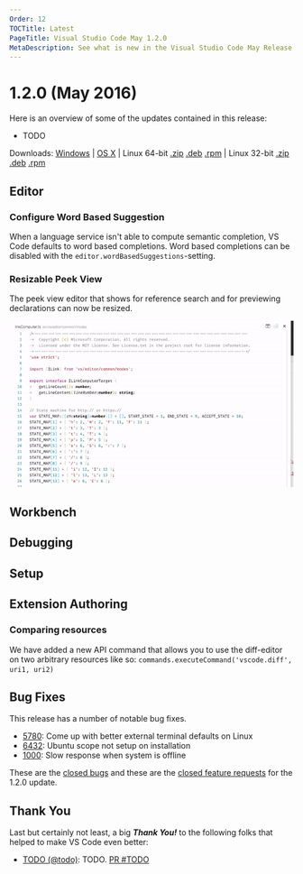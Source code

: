 ```yaml
---
Order: 12
TOCTitle: Latest
PageTitle: Visual Studio Code May 1.2.0
MetaDescription: See what is new in the Visual Studio Code May Release (1.2.0)
---
```


# 1.2.0 (May 2016)

Here is an overview of some of the updates contained in this release:

* TODO

Downloads: [Windows](https://az764295.vo.msecnd.net/stable/c212f0908f3d29933317bbc3233568fbca7944b1/VSCodeSetup-stable.exe) |
[OS X](https://az764295.vo.msecnd.net/stable/c212f0908f3d29933317bbc3233568fbca7944b1/VSCode-darwin-stable.zip) | Linux 64-bit [.zip](https://az764295.vo.msecnd.net/stable/c212f0908f3d29933317bbc3233568fbca7944b1/VSCode-linux-x64-stable.zip) [.deb](https://az764295.vo.msecnd.net/stable/c212f0908f3d29933317bbc3233568fbca7944b1/vscode-amd64.deb) [.rpm](https://az764295.vo.msecnd.net/stable/c212f0908f3d29933317bbc3233568fbca7944b1/vscode-x86_64.rpm) | Linux 32-bit [.zip](https://az764295.vo.msecnd.net/stable/c212f0908f3d29933317bbc3233568fbca7944b1/VSCode-linux-ia32-stable.zip) [.deb](https://az764295.vo.msecnd.net/stable/c212f0908f3d29933317bbc3233568fbca7944b1/vscode-i386.deb) [.rpm](https://az764295.vo.msecnd.net/stable/c212f0908f3d29933317bbc3233568fbca7944b1/vscode-i386.rpm)

## Editor

### Configure Word Based Suggestion

When a language service isn't able to compute semantic completion, VS Code defaults to word based completions. Word based completions can be disabled with the `editor.wordBasedSuggestions`-setting.

### Resizable Peek View

The peek view editor that shows for reference search and for previewing declarations can now be resized.

![Peek](images/May/peek.gif)


## Workbench

## Debugging

## Setup

## Extension Authoring

### Comparing resources

We have added a new API command that allows you to use the diff-editor on two arbitrary resources like so: `commands.executeCommand('vscode.diff', uri1, uri2)`

## Bug Fixes

This release has a number of notable bug fixes.

* [5780](https://github.com/Microsoft/vscode/issues/5780): Come up with better external terminal defaults on Linux
* [6432](https://github.com/Microsoft/vscode/issues/6432): Ubuntu scope not setup on installation
* [1000](https://github.com/Microsoft/vscode/issues/1000): Slow response when system is offline

These are the [closed bugs](https://github.com/Microsoft/vscode/issues?q=is%3Aissue+label%3Abug+milestone%3A%22May+2016%22+is%3Aclosed) and these are the [closed feature requests](https://github.com/Microsoft/vscode/issues?q=is%3Aissue+milestone%3A%22May+2016%22+is%3Aclosed+label%3Afeature-request) for the 1.2.0 update.

## Thank You

Last but certainly not least, a big *__Thank You!__* to the following folks that helped to make VS Code even better:

* [TODO (@todo)](https://github.com/todo): TODO. [PR #TODO](https://github.com/Microsoft/vscode/pull/todo)
